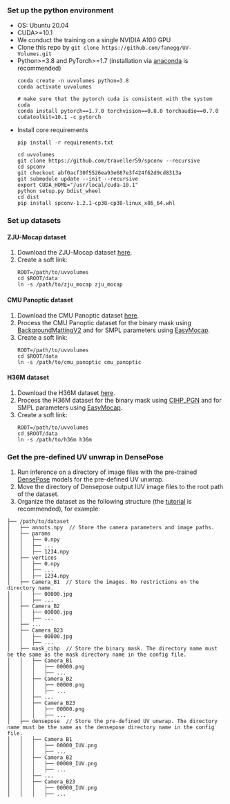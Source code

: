 ### Set up the python environment
* OS: Ubuntu 20.04
* CUDA>=10.1
* We conduct the training on a single NVIDIA A100 GPU
* Clone this repo by `git clone https://github.com/fanegg/UV-Volumes.git`
* Python>=3.8 and PyTorch>=1.7 (installation via [anaconda](https://www.anaconda.com/distribution/) is recommended)
    ```
    conda create -n uvvolumes python=3.8
    conda activate uvvolumes

    # make sure that the pytorch cuda is consistent with the system cuda
    conda install pytorch==1.7.0 torchvision==0.8.0 torchaudio==0.7.0 cudatoolkit=10.1 -c pytorch
    ```
* Install core requirements
    ```
    pip install -r requirements.txt

    cd uvvolumes
    git clone https://github.com/traveller59/spconv --recursive
    cd spconv
    git checkout abf0acf30f5526ea93e687e3f424f62d9cd8313a
    git submodule update --init --recursive
    export CUDA_HOME="/usr/local/cuda-10.1"
    python setup.py bdist_wheel
    cd dist
    pip install spconv-1.2.1-cp38-cp38-linux_x86_64.whl
    ```

### Set up datasets

#### ZJU-Mocap dataset

1. Download the ZJU-Mocap dataset [here](https://github.com/zju3dv/EasyMocap#zju-mocap).
2. Create a soft link:
    ```
    ROOT=/path/to/uvvolumes
    cd $ROOT/data
    ln -s /path/to/zju_mocap zju_mocap
    ```

#### CMU Panoptic dataset

1. Download the CMU Panoptic dataset [here](http://domedb.perception.cs.cmu.edu/index.html).
2. Process the CMU Panoptic dataset for the binary mask using [BackgroundMattingV2](https://github.com/PeterL1n/BackgroundMattingV2) and for SMPL parameters using [EasyMocap](https://github.com/zju3dv/EasyMocap).
3. Create a soft link:
    ```
    ROOT=/path/to/uvvolumes
    cd $ROOT/data
    ln -s /path/to/cmu_panoptic cmu_panoptic
    ```

#### H36M dataset

1. Download the H36M dataset [here](http://vision.imar.ro/human3.6m/).
2. Process the H36M dataset for the binary mask using [CIHP_PGN](https://github.com/Engineering-Course/CIHP_PGN) and for SMPL parameters using [EasyMocap](https://github.com/zju3dv/EasyMocap).
3. Create a soft link:
    ```
    ROOT=/path/to/uvvolumes
    cd $ROOT/data
    ln -s /path/to/h36m h36m
    ```

### Get the pre-defined UV unwrap in DensePose

1. Run inference on a directory of image files with the pre-trained [DensePose](https://github.com/facebookresearch/DensePose/blob/main/GETTING_STARTED.md#inference-with-pretrained-models) models for the pre-defined UV unwrap. 
2. Move the directory of Densepose output IUV image files to the root path of the dataset. 
3. Organize the dataset as the following structure (the [tutorial](https://github.com/zju3dv/neuralbody/blob/master/tools/custom) is recommended), for example:

```
├── /path/to/dataset
│   ├── annots.npy  // Store the camera parameters and image paths.
│   ├── params
│   │   ├── 0.npy
│   │   ├── ...
│   │   ├── 1234.npy
│   ├── vertices
│   │   ├── 0.npy
│   │   ├── ...
│   │   ├── 1234.npy
│   ├── Camera_B1  // Store the images. No restrictions on the directory name.
│   │   ├── 00000.jpg
│   │   ├── ...
│   ├── Camera_B2
│   │   ├── 00000.jpg
│   │   ├── ...
│   ├── ...
│   ├── Camera_B23
│   │   ├── 00000.jpg
│   │   ├── ...
│   ├── mask_cihp  // Store the binary mask. The directory name must be the same as the mask directory name in the config file.
│   │   ├── Camera_B1
│   │   │   ├── 00000.png
│   │   │   ├── ...
│   │   ├── Camera_B2
│   │   │   ├── 00000.png
│   │   │   ├── ...
│   │   ├── ...
│   │   ├── Camera_B23
│   │   │   ├── 00000.png
│   │   │   ├── ...
│   ├── densepose  // Store the pre-defined UV unwrap. The directory name must be the same as the densepose directory name in the config file.
│   │   ├── Camera_B1
│   │   │   ├── 00000_IUV.png
│   │   │   ├── ...
│   │   ├── Camera_B2
│   │   │   ├── 00000_IUV.png
│   │   │   ├── ...
│   │   ├── ...
│   │   ├── Camera_B23
│   │   │   ├── 00000_IUV.png
│   │   │   ├── ...
```
